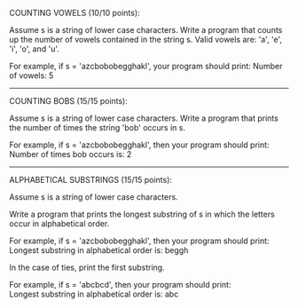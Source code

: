 COUNTING VOWELS  (10/10 points):  

Assume s is a string of lower case characters. Write a program that counts up the number of vowels contained in the string s.
Valid vowels are: 'a', 'e', 'i', 'o', and 'u'. 


For example, if s = 'azcbobobegghakl', your program should print:
Number of vowels: 5

-----------------------------------------------------------------------------------------------------------------------------

COUNTING BOBS  (15/15 points):  

Assume s is a string of lower case characters. Write a program that prints the number of times the string 'bob' occurs in s. 


For example, if s = 'azcbobobegghakl', then your program should print:
Number of times bob occurs is: 2

-----------------------------------------------------------------------------------------------------------------------------

ALPHABETICAL SUBSTRINGS  (15/15 points):  

Assume s is a string of lower case characters.

Write a program that prints the longest substring of s in which the letters occur in alphabetical order.  

For example, if s = 'azcbobobegghakl', then your program should print:  
Longest substring in alphabetical order is: beggh  

In the case of ties, print the first substring.  

For example, if s = 'abcbcd', then your program should print:  
Longest substring in alphabetical order is: abc
